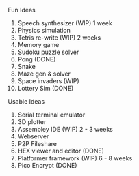 
Fun Ideas
1. Speech synthesizer (WIP) 1 week
2. Physics simulation
3. Tetris re-write (WIP) 2 weeks
4. Memory game
5. Sudoku puzzle solver
6. Pong (DONE)
7. Snake
8. Maze gen & solver
9. Space invaders (WIP)
10. Lottery Sim (DONE)

Usable Ideas
1. Serial terminal emulator
2. 3D plotter
4. Assembley IDE (WIP) 2 - 3 weeks
5. Webserver
6. P2P Fileshare
7. HEX viewer and editor (DONE)
8. Platformer framework (WIP) 6 - 8 weeks
9. Pico Encrypt (DONE)
